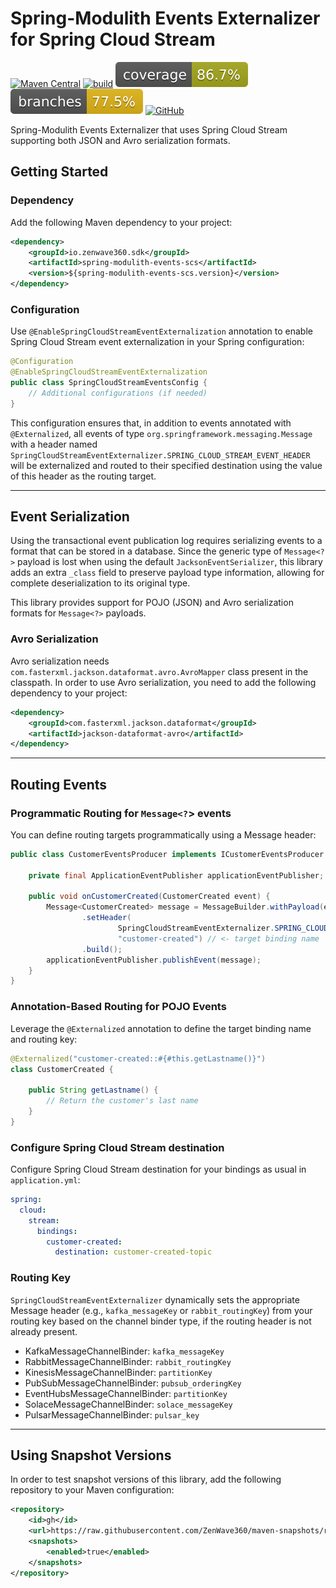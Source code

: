 # Spring-Modulith Events Externalizer for Spring Cloud Stream

[![Maven Central](https://img.shields.io/maven-central/v/io.zenwave360.sdk/spring-modulith-events-scs.svg?label=Maven%20Central&logo=apachemaven)](https://search.maven.org/artifact/io.zenwave360.sdk/spring-modulith-events-scs)
[![build](https://github.com/ZenWave360/spring-modulith-events-spring-cloud-stream/workflows/Build%20and%20Publish%20Maven%20Snapshots/badge.svg)](https://github.com/ZenWave360/spring-modulith-events-spring-cloud-stream/actions/workflows/publish-maven-snapshots.yml)
[![coverage](https://raw.githubusercontent.com/ZenWave360/spring-modulith-events-spring-cloud-stream/badges/jacoco.svg)](https://github.com/ZenWave360/spring-modulith-events-spring-cloud-stream/actions/workflows/build.yml)
[![branches coverage](https://raw.githubusercontent.com/ZenWave360/spring-modulith-events-spring-cloud-stream/badges/branches.svg)](https://github.com/ZenWave360/spring-modulith-events-spring-cloud-stream/actions/workflows/build.yml)
[![GitHub](https://img.shields.io/github/license/ZenWave360/spring-modulith-events-spring-cloud-stream)](https://github.com/ZenWave360/spring-modulith-events-spring-cloud-stream/blob/main/LICENSE)

Spring-Modulith Events Externalizer that uses Spring Cloud Stream supporting both JSON and Avro serialization formats.

## Getting Started

### Dependency
Add the following Maven dependency to your project:

```xml
<dependency>
    <groupId>io.zenwave360.sdk</groupId>
    <artifactId>spring-modulith-events-scs</artifactId>
    <version>${spring-modulith-events-scs.version}</version>
</dependency>
```

### Configuration
Use `@EnableSpringCloudStreamEventExternalization` annotation to enable Spring Cloud Stream event externalization in your Spring configuration:

```java
@Configuration
@EnableSpringCloudStreamEventExternalization
public class SpringCloudStreamEventsConfig {
    // Additional configurations (if needed)
}
```

This configuration ensures that, in addition to events annotated with `@Externalized`, all events of type `org.springframework.messaging.Message` with a header named `SpringCloudStreamEventExternalizer.SPRING_CLOUD_STREAM_EVENT_HEADER` will be externalized and routed to their specified destination using the value of this header as the routing target.

---

## Event Serialization

Using the transactional event publication log requires serializing events to a format that can be stored in a database. Since the generic type of `Message<?>` payload is lost when using the default `JacksonEventSerializer`, this library adds an extra `_class` field to preserve payload type information, allowing for complete deserialization to its original type.

This library provides support for POJO (JSON) and Avro serialization formats for `Message<?>` payloads.

### Avro Serialization

Avro serialization needs `com.fasterxml.jackson.dataformat.avro.AvroMapper` class present in the classpath. In order to use Avro serialization, you need to add the following dependency to your project:

```xml
<dependency>
    <groupId>com.fasterxml.jackson.dataformat</groupId>
    <artifactId>jackson-dataformat-avro</artifactId>
</dependency>
```

---

## Routing Events

### Programmatic Routing for `Message<?`> events

You can define routing targets programmatically using a Message header:

```java
public class CustomerEventsProducer implements ICustomerEventsProducer {

    private final ApplicationEventPublisher applicationEventPublisher;

    public void onCustomerCreated(CustomerCreated event) {
        Message<CustomerCreated> message = MessageBuilder.withPayload(event)
                .setHeader(
                        SpringCloudStreamEventExternalizer.SPRING_CLOUD_STREAM_SENDTO_DESTINATION_HEADER, 
                        "customer-created") // <- target binding name
                .build();
        applicationEventPublisher.publishEvent(message);
    }
}
```

### Annotation-Based Routing for POJO Events

Leverage the `@Externalized` annotation to define the target binding name and routing key:

```java
@Externalized("customer-created::#{#this.getLastname()}")
class CustomerCreated {

    public String getLastname() {
        // Return the customer's last name
    }
}
```

### Configure Spring Cloud Stream destination

Configure Spring Cloud Stream destination for your bindings as usual in `application.yml`:

```yaml
spring:
  cloud:
    stream:
      bindings:
        customer-created:
          destination: customer-created-topic
```

### Routing Key

`SpringCloudStreamEventExternalizer` dynamically sets the appropriate Message header (e.g., `kafka_messageKey` or `rabbit_routingKey`) from your routing key based on the channel binder type, if the routing header is not already present.

- KafkaMessageChannelBinder: `kafka_messageKey`
- RabbitMessageChannelBinder: `rabbit_routingKey`
- KinesisMessageChannelBinder: `partitionKey`
- PubSubMessageChannelBinder: `pubsub_orderingKey`
- EventHubsMessageChannelBinder: `partitionKey`
- SolaceMessageChannelBinder: `solace_messageKey`
- PulsarMessageChannelBinder: `pulsar_key`

---

## Using Snapshot Versions
In order to test snapshot versions of this library, add the following repository to your Maven configuration:

```xml
<repository>
    <id>gh</id>
    <url>https://raw.githubusercontent.com/ZenWave360/maven-snapshots/refs/heads/main</url>
    <snapshots>
        <enabled>true</enabled>
    </snapshots>
</repository>
```
